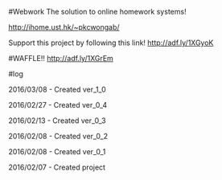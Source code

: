 #Webwork
The solution to online homework systems!

http://ihome.ust.hk/~pkcwongab/

Support this project by following this link! http://adf.ly/1XGyoK

#WAFFLE!!
http://adf.ly/1XGrEm

#log

2016/03/08 - Created ver_1_0

2016/02/27 - Created ver_0_4

2016/02/13 - Created ver_0_3

2016/02/08 - Created ver_0_2

2016/02/08 - Created ver_0_1

2016/02/07 - Created project
